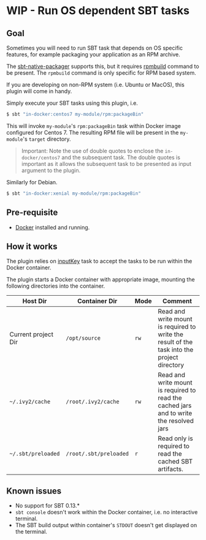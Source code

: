 # WIP - Run OS dependent SBT tasks

## Goal

Sometimes you will need to run SBT task that depends on OS specific features, for example packaging your application as an RPM archive.

The [sbt-native-packager](https://github.com/sbt/sbt-native-packager) supports this, but it requires [rpmbuild](http://ftp.rpm.org/max-rpm/rpmbuild.8.html) command to be present. The `rpmbuild` command is only specific for RPM based system.

If you are developing on non-RPM system (i.e. Ubuntu or MacOS), this plugin will come in handy.

Simply execute your SBT tasks using this plugin, i.e.

```bash
$ sbt "in-docker:centos7 my-module/rpm:packageBin"
```

This will invoke `my-module`'s `rpm:packageBin` task within Docker image configured for Centos 7. The resulting RPM file will be present in the `my-module`'s `target` directory.

> Important: Note the use of double quotes to enclose the `in-docker/centos7` and the subsequent task. The double quotes is important as it allows the subsequent task to be presented as input argument to the plugin.

Similarly for Debian.

```bash
$ sbt "in-docker:xenial my-module/rpm:packageBin"
```

## Pre-requisite

* [Docker](https://www.docker.com/) installed and running.

## How it works

The plugin relies on [inputKey](http://www.scala-sbt.org/1.0/docs/Input-Tasks.html) task to accept the tasks to be run within the Docker container.

The plugin starts a Docker container with appropriate image, mounting the following directories into the container.

| Host Dir            | Container Dir          | Mode | Comment |
| ------------------- | ---------------------- | ---- | ------- |
| Current project Dir | `/opt/source`          | `rw` | Read and write mount is required to write the result of the task into the project directory |  
| `~/.ivy2/cache`     | `/root/.ivy2/cache`    | `rw` | Read and write mount is required to read the cached jars and to write the resolved jars |  
| `~/.sbt/preloaded`  | `/root/.sbt/preloaded` | `r`  | Read only is required to read the cached SBT artifacts. |  
  

## Known issues

* No support for SBT 0.13.*
* `sbt console` doesn't work within the Docker container, i.e. no interactive terminal.
* The SBT build output within container's `STDOUT` doesn't get displayed on the terminal.

